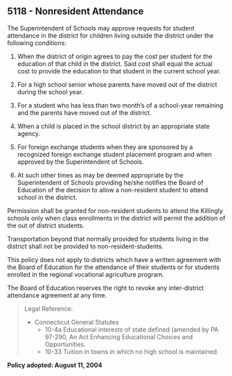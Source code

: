 ## 5118 - Nonresident Attendance

The Superintendent of Schools may approve requests for student attendance in the district for children living outside the district under the following conditions:

1.  When the district of origin agrees to pay the cost per student for the education of that child in the district. Said cost shall equal the actual cost to provide the education to that student in the current school year.

2.  For a high school senior whose parents have moved out of the district during the school year.

3.  For a student who has less than two month’s of a school-year remaining and the parents have moved out of the district.

4.  When a child is placed in the school district by an appropriate state agency.

5.  For foreign exchange students when they are sponsored by a recognized foreign exchange student placement program and when approved by the Superintendent of Schools.

6.  At such other times as may be deemed appropriate by the Superintendent of Schools providing he/she notifies the Board of Education of the decision to allow a non-resident student to attend school in the district.

Permission shall be granted for non-resident students to attend the Killingly schools only when class enrollments in the district will permit the addition of the out of district students.

Transportation beyond that normally provided for students living in the district shall not be provided to non-resident-students.

This policy does not apply to districts which have a written agreement with the Board of Education for the attendance of their students or for students enrolled in the regional vocational agriculture program.

The Board of Education reserves the right to revoke any inter-district attendance agreement at any time.

> Legal Reference: 
> 
> * Connecticut General Statutes
>   * 10-4a Educational interests of state defined (amended by PA 97-290, An Act Enhancing Educational Choices and Opportunities.
>   * 10-33 Tuition in towns in which no high school is maintained.

**Policy adopted:  August 11, 2004**

